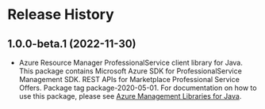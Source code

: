 # Release History

## 1.0.0-beta.1 (2022-11-30)

- Azure Resource Manager ProfessionalService client library for Java. This package contains Microsoft Azure SDK for ProfessionalService Management SDK. REST APIs for Marketplace Professional Service Offers. Package tag package-2020-05-01. For documentation on how to use this package, please see [Azure Management Libraries for Java](https://aka.ms/azsdk/java/mgmt).

